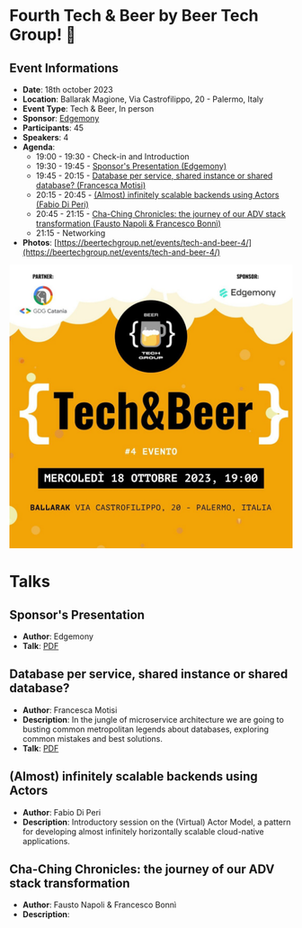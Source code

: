 # Fourth Tech & Beer by Beer Tech Group! 🎉

## Event Informations

- __Date__: 18th october 2023
- __Location__: Ballarak Magione, Via Castrofilippo, 20 - Palermo, Italy
- __Event Type__: Tech & Beer, In person
- __Sponsor__: [Edgemony](https://edgemony.com)
- __Participants__: 45
- __Speakers__: 4
- __Agenda__: 
  - 19:00 - 19:30 - Check-in and Introduction
  - 19:30 - 19:45 - [Sponsor's Presentation (Edgemony)](#sponsors-presentation)
  - 19:45 - 20:15 - [Database per service, shared instance or shared database? (Francesca Motisi)](#database-per-service-shared-instance-or-shared-database)
  - 20:15 - 20:45 - [(Almost) infinitely scalable backends using Actors (Fabio Di Peri)]()
  - 20:45 - 21:15 - [Cha-Ching Chronicles: the journey of our ADV stack transformation (Fausto Napoli & Francesco Bonnì)]()
  - 21:15 - Networking
- __Photos__: [https://beertechgroup.net/events/tech-and-beer-4/](https://beertechgroup.net/events/tech-and-beer-4/)

![poster](poster.jpg)

# Talks

## Sponsor's Presentation

- __Author__: Edgemony
- __Talk__: [PDF](/techandbeer_4/%5BEdgemony%5D%20Company%20Deck_Tech%20Beer_18.10.2023.pdf)

## Database per service, shared instance or shared database?

- __Author__: Francesca Motisi
- __Description__: In the jungle of microservice architecture we are going to busting common metropolitan legends about databases, exploring common mistakes and best solutions.
- __Talk__: [PDF](/techandbeer_4/Database%20per%20service,%20shared%20instance%20or%20shared%20database.pdf)

## (Almost) infinitely scalable backends using Actors

- __Author__: Fabio Di Peri
- __Description__: Introductory session on the (Virtual) Actor Model, a pattern for developing almost infinitely horizontally scalable cloud-native applications.

## Cha-Ching Chronicles: the journey of our ADV stack transformation

- __Author__: Fausto Napoli & Francesco Bonnì
- __Description__: 